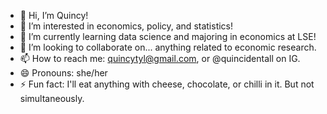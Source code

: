 - 👋 Hi, I’m Quincy!
- 👀 I’m interested in economics, policy, and statistics! 
- 🌱 I’m currently learning data science and majoring in economics at LSE!
- 💞️ I’m looking to collaborate on... anything related to economic research.
- 📫 How to reach me: quincytyl@gmail.com, or @quincidentall on IG.
- 😄 Pronouns: she/her
- ⚡ Fun fact: I'll eat anything with cheese, chocolate, or chilli in it. But not simultaneously.

<!---
quincytyl/quincytyl is a ✨ special ✨ repository because its `README.md` (this file) appears on your GitHub profile.
You can click the Preview link to take a look at your changes.
--->
